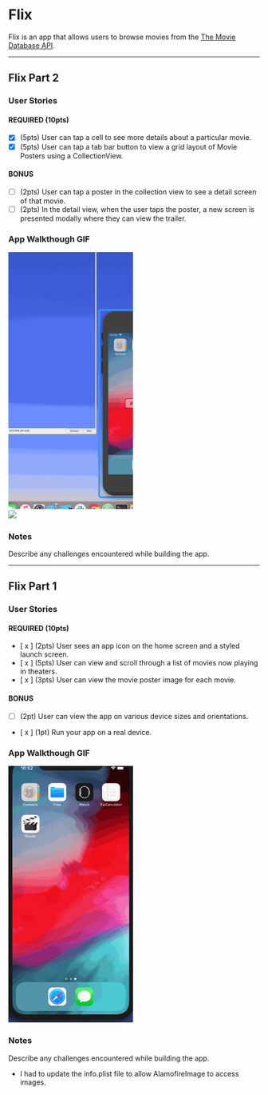 # Flix

Flix is an app that allows users to browse movies from the [The Movie Database API](http://docs.themoviedb.apiary.io/#).

---

## Flix Part 2

### User Stories

#### REQUIRED (10pts)
- [x] (5pts) User can tap a cell to see more details about a particular movie.
- [x] (5pts) User can tap a tab bar button to view a grid layout of Movie Posters using a CollectionView.

#### BONUS
- [ ] (2pts) User can tap a poster in the collection view to see a detail screen of that movie.
- [ ] (2pts) In the detail view, when the user taps the poster, a new screen is presented modally where they can view the trailer.

### App Walkthough GIF

<img src="gifs/flixPart2.1.gif" width=250><br>
<img src="gifs/flixPart2.2" width=250><br>

### Notes
Describe any challenges encountered while building the app.

---

## Flix Part 1

### User Stories

#### REQUIRED (10pts)
- [ x ] (2pts) User sees an app icon on the home screen and a styled launch screen.
- [ x ] (5pts) User can view and scroll through a list of movies now playing in theaters.
- [ x ] (3pts) User can view the movie poster image for each movie.

#### BONUS
- [ ] (2pt) User can view the app on various device sizes and orientations.
- [ x ] (1pt) Run your app on a real device.

### App Walkthough GIF

<img src="gifs/flixPart1.gif" width=250><br>

### Notes
Describe any challenges encountered while building the app.
- I had to update the info.plist file to allow AlamofireImage to access images.

